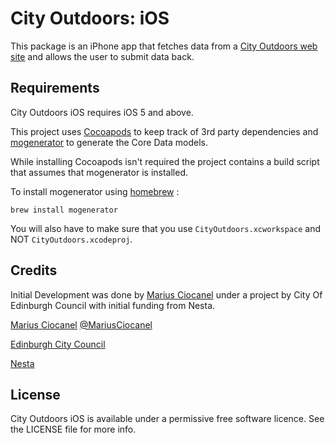 # City Outdoors: iOS

This package is an iPhone app that fetches data from a [City Outdoors web site](https://github.com/City-Outdoors/City-Outdoors-Web) and allows the user to submit data back.

## Requirements
City Outdoors iOS requires iOS 5 and above.

This project uses [Cocoapods](http://cocoapods.org) to keep track of 3rd party dependencies and [mogenerator](http://rentzsch.github.com/mogenerator) to generate the Core Data models.

While installing Cocoapods isn't required the project contains a build script that assumes that mogenerator is installed.

To install mogenerator using [homebrew](http://mxcl.github.com/homebrew) :

`brew install mogenerator`

You will also have to make sure that you use `CityOutdoors.xcworkspace` and NOT `CityOutdoors.xcodeproj`.

## Credits

Initial Development was done by [Marius Ciocanel](https://github.com/MariusCiocanel) under a project by City Of Edinburgh Council with initial funding from Nesta.

[Marius Ciocanel](https://github.com/MariusCiocanel)
[@MariusCiocanel](http://twitter.com/mariusciocanel)

[Edinburgh City Council](http://www.edinburgh.gov.uk/)

[Nesta](http://www.nesta.org.uk/)

## License

City Outdoors iOS is available under a permissive free software licence. See the LICENSE file for more info.
